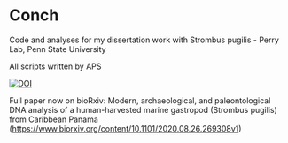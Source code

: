 # Conch
 Code and analyses for my dissertation work with Strombus pugilis - Perry Lab, Penn State University

All scripts written by APS

[![DOI](https://zenodo.org/badge/289037174.svg)](https://zenodo.org/badge/latestdoi/289037174)

Full paper now on bioRxiv: Modern, archaeological, and paleontological DNA analysis of a human-harvested marine gastropod (Strombus pugilis) from Caribbean Panama (https://www.biorxiv.org/content/10.1101/2020.08.26.269308v1)
